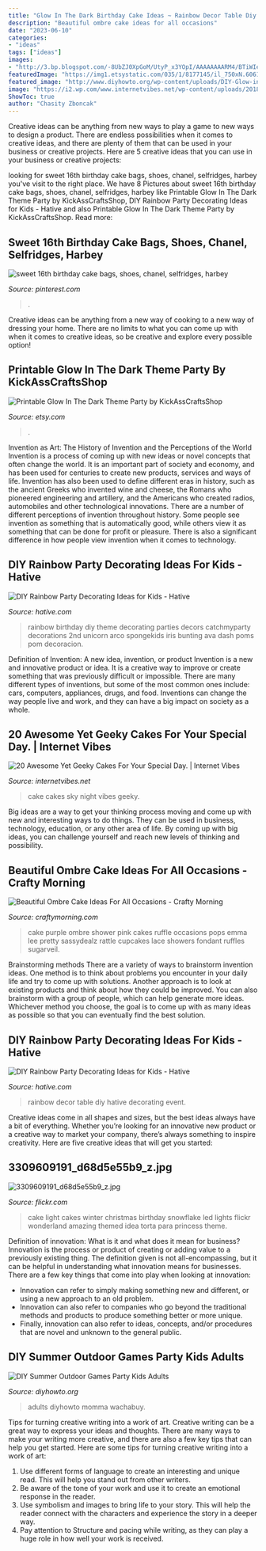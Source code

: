```yaml
---
title: "Glow In The Dark Birthday Cake Ideas ~ Rainbow Decor Table Diy Hative Decorating Event"
description: "Beautiful ombre cake ideas for all occasions"
date: "2023-06-10"
categories:
- "ideas"
tags: ["ideas"]
images:
- "http://3.bp.blogspot.com/-8UbZJ0XpGoM/UtyP_x3YOpI/AAAAAAAARM4/BTiWIeba61A/s1600/pink-purple-ombre-baby-shower-cake.jpg"
featuredImage: "https://img1.etsystatic.com/035/1/8177145/il_750xN.606164781_m8nw.jpg"
featured_image: "http://www.diyhowto.org/wp-content/uploads/DIY-Glow-in-the-Dark-Ring-Toss-20-DIY-Summer-Outdoor-Games-For-Kids-Adults.jpg"
image: "https://i2.wp.com/www.internetvibes.net/wp-content/uploads/2018/04/Night-Sky-Cake-ides.jpg?resize=696%2C1045&amp;ssl=1"
ShowToc: true
author: "Chasity Zboncak"
---
```



Creative ideas can be anything from new ways to play a game to new ways to design a product. There are endless possibilities when it comes to creative ideas, and there are plenty of them that can be used in your business or creative projects. Here are 5 creative ideas that you can use in your business or creative projects:

	

		
looking for sweet 16th birthday cake bags, shoes, chanel, selfridges, harbey you've visit to the right place. We have 8 Pictures about sweet 16th birthday cake bags, shoes, chanel, selfridges, harbey like Printable Glow In The Dark Theme Party by KickAssCraftsShop, DIY Rainbow Party Decorating Ideas for Kids - Hative and also Printable Glow In The Dark Theme Party by KickAssCraftsShop. Read more:
		
    
## Sweet 16th Birthday Cake Bags, Shoes, Chanel, Selfridges, Harbey

<img loading=lazy src="https://i.pinimg.com/736x/f9/0a/7c/f90a7cb19e5dc62ec2ab791f0498d703--event-planners-th-birthday-cakes.jpg" onerror="this.onerror=null;this.src='https://tse2.mm.bing.net/th?id=OIP.X7Pu59h12jnejlC8mUhwagHaLH&amp;pid=15.1';" alt="sweet 16th birthday cake bags, shoes, chanel, selfridges, harbey">

_Source: pinterest.com_

>. 

	

Creative ideas can be anything from a new way of cooking to a new way of dressing your home. There are no limits to what you can come up with when it comes to creative ideas, so be creative and explore every possible option!

    
## Printable Glow In The Dark Theme Party By KickAssCraftsShop

<img loading=lazy src="https://img1.etsystatic.com/035/1/8177145/il_750xN.606164781_m8nw.jpg" onerror="this.onerror=null;this.src='https://tse2.mm.bing.net/th?id=OIP.z2osNesrhd0z1DCQEt3FHgHaKX&amp;pid=15.1';" alt="Printable Glow In The Dark Theme Party by KickAssCraftsShop">

_Source: etsy.com_

>. 

	

Invention as Art: The History of Invention and the Perceptions of the World
Invention is a process of coming up with new ideas or novel concepts that often change the world. It is an important part of society and economy, and has been used for centuries to create new products, services and ways of life. Invention has also been used to define different eras in history, such as the ancient Greeks who invented wine and cheese, the Romans who pioneered engineering and artillery, and the Americans who created radios, automobiles and other technological innovations.
There are a number of different perceptions of invention throughout history. Some people see invention as something that is automatically good, while others view it as something that can be done for profit or pleasure. There is also a significant difference in how people view invention when it comes to technology.

    
## DIY Rainbow Party Decorating Ideas For Kids - Hative

<img loading=lazy src="https://hative.com/wp-content/uploads/2014/11/diy-rainbow-party-decorating-ideas/9-rainbow-wall-decors.jpg" onerror="this.onerror=null;this.src='https://tse3.mm.bing.net/th?id=OIP.xzvMCHYn0YUqLiz5Vc2PVAHaLL&amp;pid=15.1';" alt="DIY Rainbow Party Decorating Ideas for Kids - Hative">

_Source: hative.com_

>rainbow birthday diy theme decorating parties decors catchmyparty decorations 2nd unicorn arco spongekids iris bunting ava dash poms pom decoracion. 

	

Definition of Invention: A new idea, invention, or product
Invention is a new and innovative product or idea. It is a creative way to improve or create something that was previously difficult or impossible. There are many different types of inventions, but some of the most common ones include: cars, computers, appliances, drugs, and food. Inventions can change the way people live and work, and they can have a big impact on society as a whole.

    
## 20 Awesome Yet Geeky Cakes For Your Special Day. | Internet Vibes

<img loading=lazy src="https://i2.wp.com/www.internetvibes.net/wp-content/uploads/2018/04/Night-Sky-Cake-ides.jpg?resize=696%2C1045&amp;ssl=1" onerror="this.onerror=null;this.src='https://tse2.mm.bing.net/th?id=OIP.TKbdF656BzTGa8YXju2ZDwHaLH&amp;pid=15.1';" alt="20 Awesome Yet Geeky Cakes For Your Special Day. | Internet Vibes">

_Source: internetvibes.net_

>cake cakes sky night vibes geeky. 

	

Big ideas are a way to get your thinking process moving and come up with new and interesting ways to do things. They can be used in business, technology, education, or any other area of life. By coming up with big ideas, you can challenge yourself and reach new levels of thinking and possibility.

    
## Beautiful Ombre Cake Ideas For All Occasions - Crafty Morning

<img loading=lazy src="http://3.bp.blogspot.com/-8UbZJ0XpGoM/UtyP_x3YOpI/AAAAAAAARM4/BTiWIeba61A/s1600/pink-purple-ombre-baby-shower-cake.jpg" onerror="this.onerror=null;this.src='https://tse3.mm.bing.net/th?id=OIP.fe5G7ktye0_AmUH4o4u3OwHaLI&amp;pid=15.1';" alt="Beautiful Ombre Cake Ideas For All Occasions - Crafty Morning">

_Source: craftymorning.com_

>cake purple ombre shower pink cakes ruffle occasions pops emma lee pretty sassydealz rattle cupcakes lace showers fondant ruffles sugarveil. 

	

Brainstorming methods
There are a variety of ways to brainstorm invention ideas. One method is to think about problems you encounter in your daily life and try to come up with solutions. Another approach is to look at existing products and think about how they could be improved. You can also brainstorm with a group of people, which can help generate more ideas. Whichever method you choose, the goal is to come up with as many ideas as possible so that you can eventually find the best solution.

    
## DIY Rainbow Party Decorating Ideas For Kids - Hative

<img loading=lazy src="https://hative.com/wp-content/uploads/2014/11/diy-rainbow-party-decorating-ideas/5-rainbow-table-decor.jpg" onerror="this.onerror=null;this.src='https://tse1.mm.bing.net/th?id=OIP.nMuxdESfSZj1uaUReL2v-AHaLI&amp;pid=15.1';" alt="DIY Rainbow Party Decorating Ideas for Kids - Hative">

_Source: hative.com_

>rainbow decor table diy hative decorating event. 

	

Creative ideas come in all shapes and sizes, but the best ideas always have a bit of everything. Whether you’re looking for an innovative new product or a creative way to market your company, there’s always something to inspire creativity. Here are five creative ideas that will get you started: 

    
## 3309609191_d68d5e55b9_z.jpg

<img loading=lazy src="http://farm4.staticflickr.com/3377/3309609191_d68d5e55b9_z.jpg" onerror="this.onerror=null;this.src='https://tse2.mm.bing.net/th?id=OIP.XqV0HdQAEOflkeijP3JTFAAAAA&amp;pid=15.1';" alt="3309609191_d68d5e55b9_z.jpg">

_Source: flickr.com_

>cake light cakes winter christmas birthday snowflake led lights flickr wonderland amazing themed idea torta para princess theme. 

	

Definition of innovation: What is it and what does it mean for business?
Innovation is the process or product of creating or adding value to a previously existing thing. The definition given is not all-encompassing, but it can be helpful in understanding what innovation means for businesses. 
There are a few key things that come into play when looking at innovation: 
- Innovation can refer to simply making something new and different, or using a new approach to an old problem. 
- Innovation can also refer to companies who go beyond the traditional methods and products to produce something better or more unique. 
- Finally, innovation can also refer to ideas, concepts, and/or procedures that are novel and unknown to the general public.

    
## DIY Summer Outdoor Games Party Kids Adults

<img loading=lazy src="http://www.diyhowto.org/wp-content/uploads/DIY-Glow-in-the-Dark-Ring-Toss-20-DIY-Summer-Outdoor-Games-For-Kids-Adults.jpg" onerror="this.onerror=null;this.src='https://tse4.mm.bing.net/th?id=OIP.sL2BvVWKirQo0alqWDv06AHaLD&amp;pid=15.1';" alt="DIY Summer Outdoor Games Party Kids Adults">

_Source: diyhowto.org_

>adults diyhowto momma wachabuy. 

	

Tips for turning creative writing into a work of art.
Creative writing can be a great way to express your ideas and thoughts. There are many ways to make your writing more creative, and there are also a few key tips that can help you get started. Here are some tips for turning creative writing into a work of art:
1. Use different forms of language to create an interesting and unique read. This will help you stand out from other writers.
2. Be aware of the tone of your work and use it to create an emotional response in the reader.
3. Use symbolism and images to bring life to your story. This will help the reader connect with the characters and experience the story in a deeper way.
4. Pay attention to Structure and pacing while writing, as they can play a huge role in how well your work is received.

